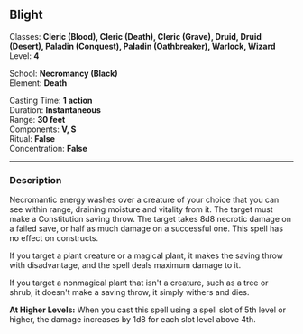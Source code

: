 ## Blight

Classes: **Cleric (Blood), Cleric (Death), Cleric (Grave), Druid, Druid (Desert), Paladin (Conquest), Paladin (Oathbreaker), Warlock, Wizard**  
Level: **4**  

School: **Necromancy (Black)**  
Element: **Death**  

Casting Time: **1 action**  
Duration: **Instantaneous**  
Range: **30 feet**  
Components: **V, S**  
Ritual: **False**  
Concentration: **False**  

------

### Description

Necromantic energy washes over a creature of your choice that you can see within range, draining moisture and vitality from it. The target must make a Constitution saving throw. The target takes 8d8 necrotic damage on a failed save, or half as much damage on a successful one. This spell has no effect on constructs.

If you target a plant creature or a magical plant, it makes the saving throw with disadvantage, and the spell deals maximum damage to it.

If you target a nonmagical plant that isn't a creature, such as a tree or shrub, it doesn't make a saving throw, it simply withers and dies.

**At Higher Levels:** When you cast this spell using a spell slot of 5th level or higher, the damage increases by 1d8 for each slot level above 4th.